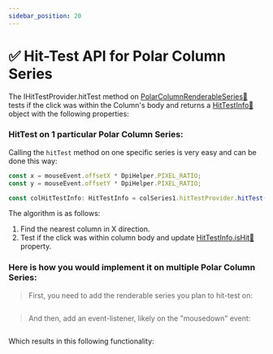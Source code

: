 ```yaml
---
sidebar_position: 20
---
```


# ✅ Hit-Test API for Polar Column Series 

The IHitTestProvider.hitTest method on [PolarColumnRenderableSeries:blue_book:](https://www.scichart.com/documentation/js/v4/typedoc/classes/polarcolumnrenderableseries.html) tests if the click was within the Column's body and returns a [HitTestInfo:blue_book:](https://www.scichart.com/documentation/js/v4/typedoc/classes/hittestinfo.html) object with the following properties:

### HitTest on 1 particular Polar Column Series:

Calling the `hitTest` method on one specific series is very easy and can be done this way:

```ts {4} showLineNumbers
const x = mouseEvent.offsetX * DpiHelper.PIXEL_RATIO;
const y = mouseEvent.offsetY * DpiHelper.PIXEL_RATIO;

const colHitTestInfo: HitTestInfo = colSeries1.hitTestProvider.hitTest(x, y);
```

The algorithm is as follows:

1. Find the nearest column in X direction.
2. Test if the click was within column body and update [HitTestInfo.isHit:blue_book:](https://www.scichart.com/documentation/js/v4/typedoc/classes/hittestinfo.html#isHit) property.


### Here is how you would implement it on multiple Polar Column Series:

> First, you need to add the renderable series you plan to hit-test on:

```ts showLineNumbers file=./Basic/demo.ts start=#region_A_start end=#region_A_end
```

> And then, add an event-listener, likely on the "mousedown" event:

```ts {10-12,16} showLineNumbers file=./Basic/demo.ts start=#region_B_start end=#region_B_end
```

Which results in this following functionality:

<LiveDocSnippet name="./Basic/demo" />